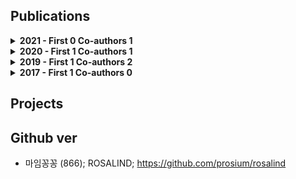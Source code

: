 Publications
 - 
 <details>
 
<summary> <strong> 2021 - First 0 Co-authors 1 </strong> </summary>

 
__Co-authors__

 > Jeon, Sol A., et al. "Comparison between MGI and Illumina sequencing platforms for whole genome sequencing." Genes & Genomics 43.7 (2021): 713-724.

</details>

<details>

 <summary> <strong> 2020 - First 1 Co-authors 1 </strong> </summary>


__First__

 > Park, Young-Kyu, et al. "BaSDAS: a web-based pooled CRISPR-Cas9 knockout screening data analysis system." Genomics & informatics 18.4 (2020).

__Co-authors__

 > Lee, Yu-Jin, et al. "Ethacrynic acid inhibits STAT3 activity through the modulation of SHP2 and PTP1B tyrosine phosphatases in DU145 prostate carcinoma cells." Biochemical Pharmacology 175 (2020): 113920.


 
 </details>

<details>

 <summary> <strong> 2019 - First 1 Co-authors 2 </strong> </summary>

__First__

 > Park, Seung-Jin, et al. "GENT2: an updated gene expression database for normal and tumor tissues." BMC medical genomics 12.5 (2019): 1-8.

__Co-authors__

 > Jung, Yi-deun, et al. "Lactate activates the E2F pathway to promote cell motility by up-regulating microtubule modulating genes." Cancers 11.3 (2019): 274.

 > Choi, Jiyeon, et al. "Pimozide suppresses cancer cell migration and tumor metastasis through binding to ARPC2, a subunit of the Arp2/3 complex." Cancer science 110.12 (2019): 3788-3801.

 </details>
 
 
<details>

 <summary> <strong> 2017 - First 1 Co-authors 0 </strong> </summary>

__First__
 
 > Park, Seung-Jin, et al. "A ChIP-seq data analysis pipeline based on bioconductor packages." Genomics & informatics 15.1 (2017): 11.


</details>

Projects
 - 

Github ver
 - 
 - 마임꽁꽁 (866); ROSALIND; https://github.com/prosium/rosalind

